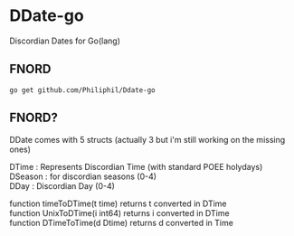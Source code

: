# DDate-go

Discordian Dates for Go(lang)

## FNORD
```go get github.com/Philiphil/Ddate-go```


## FNORD?
DDate comes with 5 structs (actually 3 but i'm still working on the missing ones)

DTime : Represents Discordian Time  (with standard POEE holydays)  
DSeason : for discordian seasons (0-4)  
DDay : Discordian Day (0-4)  

function timeToDTime(t time) returns t converted in DTime  
function UnixToDTime(i int64) returns i converted in DTime  
function DTimeToTime(d Dtime) returns d converted in Time  
